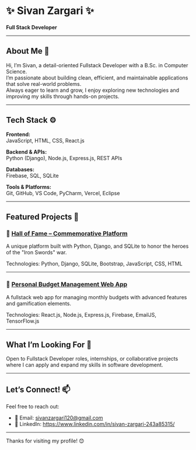 # ✨ Sivan Zargari ✨  
**Full Stack Developer**  

---

## About Me 📍  
Hi, I’m Sivan, a detail-oriented Fullstack Developer with a B.Sc. in Computer Science.  
I’m passionate about building clean, efficient, and maintainable applications that solve real-world problems.  
Always eager to learn and grow, I enjoy exploring new technologies and improving my skills through hands-on projects.

---

## Tech Stack ⚙️  

**Frontend:**  
JavaScript, HTML, CSS, React.js

**Backend & APIs:**  
Python (Django), Node.js, Express.js, REST APIs

**Databases:**  
Firebase, SQL, SQLite

**Tools & Platforms:**  
Git, GitHub, VS Code, PyCharm, Vercel, Eclipse

---

##  Featured Projects 🚀

### 🔹 [Hall of Fame – Commemorative Platform](https://github.com/SivanZargari/Iron-Swords-Project.git)  
A unique platform built with Python, Django, and SQLite to honor the heroes of the "Iron Swords" war.  

Technologies: Python, Django, SQLite, Bootstrap, JavaScript, CSS, HTML

---

### 🔹 [Personal Budget Management Web App](https://github.com/SivanZargari/BudgetManagement.git)  
A fullstack web app for managing monthly budgets with advanced features and gamification elements.  

Technologies: React.js, Node.js, Express.js, Firebase, EmailJS, TensorFlow.js

---

##  What I’m Looking For 🎯
Open to Fullstack Developer roles, internships, or collaborative projects where I can apply and expand my skills in software development.

---

##  Let’s Connect! 📫
Feel free to reach out:  

- 📧 Email: sivanzargari120@gmail.com
- 🔗 LinkedIn: https://www.linkedin.com/in/sivan-zargari-243a85315/


---

Thanks for visiting my profile! 😊  
